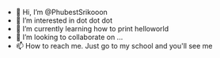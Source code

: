 - 👋 Hi, I’m @PhubestSrikooon
- 👀 I’m interested in dot dot dot
- 🌱 I’m currently learning how to print helloworld
- 💞️ I’m looking to collaborate on ...
- 📫 How to reach me. Just go to my school and you'll see me

<!---
PhubestSrikooon/PhubestSrikooon is a ✨ special ✨ repository because its `README.md` (this file) appears on your GitHub profile.
You can click the Preview link to take a look at your changes.
--->
